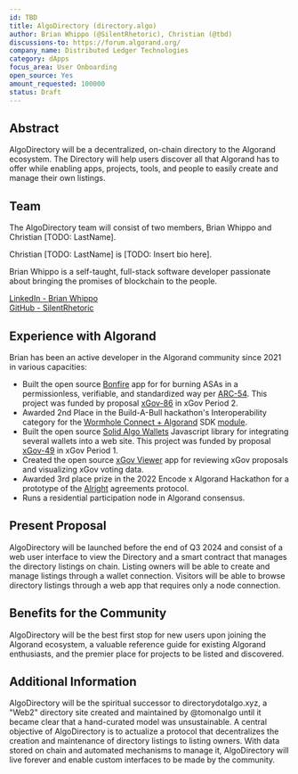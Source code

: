```yaml
---
id: TBD
title: AlgoDirectory (directory.algo)
author: Brian Whippo (@SilentRhetoric), Christian (@tbd)
discussions-to: https://forum.algorand.org/
company_name: Distributed Ledger Technologies
category: dApps
focus_area: User Onboarding
open_source: Yes
amount_requested: 100000
status: Draft
---
```


## Abstract

AlgoDirectory will be a decentralized, on-chain directory to the Algorand ecosystem.  The Directory will help users discover all that Algorand has to offer while enabling apps, projects, tools, and people to easily create and manage their own listings.

## Team

The AlgoDirectory team will consist of two members, Brian Whippo and Christian [TODO: LastName].

Christian [TODO: LastName] is [TODO: Insert bio here].

Brian Whippo is a self-taught, full-stack software developer passionate about bringing the promises of blockchain to the people.

<a href="https://www.linkedin.com/in/brianwhippo/">LinkedIn - Brian Whippo</a>  
<a href="https://github.com/SilentRhetoric">GitHub - SilentRhetoric</a>  

## Experience with Algorand

Brian has been an active developer in the Algorand community since 2021 in various capacities:

- Built the open source <a href="https://thebonfire.app">Bonfire</a> app for for burning ASAs in a permissionless, verifiable, and standardized way per <a href="https://arc.algorand.foundation/ARCs/arc-0054"> ARC-54</a>.  This project was funded by proposal [xGov-86](xgov-86.md) in xGov Period 2.
- Awarded 2nd Place in the Build-A-Bull hackathon's Interoperability category for the <a href="https://pitch.com/v/Wormhole-Connect-Algorand-c5jjuf">Wormhole Connect + Algorand</a> SDK <a href="https://www.npmjs.com/package/@wormhole-foundation/connect-sdk-algorand/v/0.3.0-beta.8">module</a>.
- Built the open source <a href="https://solid-algo-wallets-example.netlify.app">Solid Algo Wallets</a> Javascript library for integrating several wallets into a web site.  This project was funded by proposal [xGov-49](xgov-49.md) in xGov Period 1.
- Created the open source <a href="https://xgov-viewer.netlify.app">xGov Viewer</a> app for reviewing xGov proposals and visualizing xGov voting data.  
- Awarded 3rd place prize in the 2022 Encode x Algorand Hackathon for a prototype of the <a href="https://alright.app">Alright</a> agreements protocol.
- Runs a residential participation node in Algorand consensus.

## Present Proposal

AlgoDirectory will be launched before the end of Q3 2024 and consist of a web user interface to view the Directory and a smart contract that manages the directory listings on chain.  Listing owners will be able to create and manage listings through a wallet connection.  Visitors will be able to browse directory listings through a web app that requires only a node connection.  

## Benefits for the Community

AlgoDirectory will be the best first stop for new users upon joining the Algorand ecosystem, a valuable reference guide for existing Algorand enthusiasts, and the premier place for projects to be listed and discovered.

## Additional Information

AlgoDirectory will be the spiritual successor to directorydotalgo.xyz, a "Web2" directory site created and maintained by @tomonalgo until it became clear that a hand-curated model was unsustainable.  A central objective of AlgoDirectory is to actualize a protocol that decentralizes the creation and maintenance of directory listings to listing owners.  With data stored on chain and automated mechanisms to manage it, AlgoDirectory will live forever and enable custom interfaces to be made by the community.

